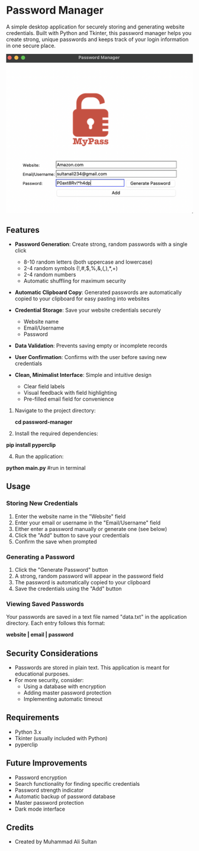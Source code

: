 # Password Manager

A simple desktop application for securely storing and generating website credentials. Built with Python and Tkinter, this password manager helps you create strong, unique passwords and keeps track of your login information in one secure place.

![Password Manager Screenshot](screenshot1.png)

## Features

- **Password Generation**: Create strong, random passwords with a single click
  - 8-10 random letters (both uppercase and lowercase)
  - 2-4 random symbols (!,#,$,%,&,(,),*,+)
  - 2-4 random numbers
  - Automatic shuffling for maximum security

- **Automatic Clipboard Copy**: Generated passwords are automatically copied to your clipboard for easy pasting into websites

- **Credential Storage**: Save your website credentials securely
  - Website name
  - Email/Username 
  - Password

- **Data Validation**: Prevents saving empty or incomplete records

- **User Confirmation**: Confirms with the user before saving new credentials

- **Clean, Minimalist Interface**: Simple and intuitive design
  - Clear field labels
  - Visual feedback with field highlighting
  - Pre-filled email field for convenience

1. Navigate to the project directory:

   **cd password-manager**

  
3. Install the required dependencies:


**pip install pyperclip**


4. Run the application:

**python main.py** #run in terminal


## Usage

### Storing New Credentials

1. Enter the website name in the "Website" field
2. Enter your email or username in the "Email/Username" field
3. Either enter a password manually or generate one (see below)
4. Click the "Add" button to save your credentials
5. Confirm the save when prompted

### Generating a Password

1. Click the "Generate Password" button
2. A strong, random password will appear in the password field
3. The password is automatically copied to your clipboard
4. Save the credentials using the "Add" button

### Viewing Saved Passwords

Your passwords are saved in a text file named "data.txt" in the application directory. Each entry follows this format:

**website | email | password**

## Security Considerations

- Passwords are stored in plain text. This application is meant for educational purposes.
- For more security, consider:
  - Using a database with encryption
  - Adding master password protection
  - Implementing automatic timeout

## Requirements

- Python 3.x
- Tkinter (usually included with Python)
- pyperclip

## Future Improvements

- Password encryption
- Search functionality for finding specific credentials
- Password strength indicator
- Automatic backup of password database
- Master password protection
- Dark mode interface

## Credits

- Created by Muhammad Ali Sultan
